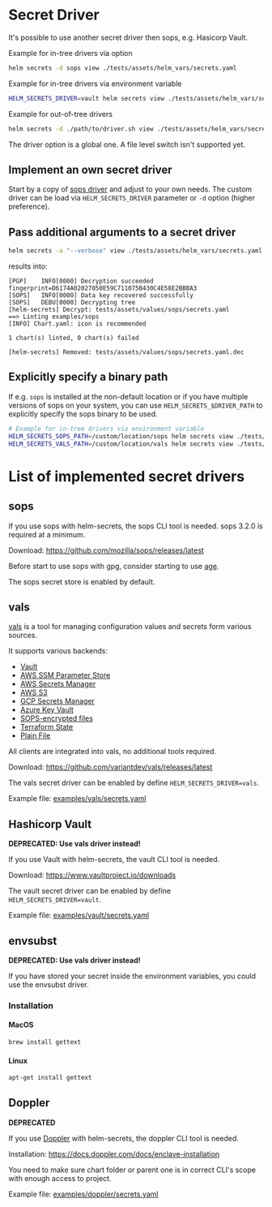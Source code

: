 # Secret Driver

It's possible to use another secret driver then sops, e.g. Hasicorp Vault.

Example for in-tree drivers via option
```bash
helm secrets -d sops view ./tests/assets/helm_vars/secrets.yaml
```

Example for in-tree drivers via environment variable
```bash
HELM_SECRETS_DRIVER=vault helm secrets view ./tests/assets/helm_vars/secrets.yaml
```

Example for out-of-tree drivers
```bash
helm secrets -d ./path/to/driver.sh view ./tests/assets/helm_vars/secrets.yaml
```

The driver option is a global one. A file level switch isn't supported yet.

## Implement an own secret driver

Start by a copy of [sops driver](https://github.com/jkroepke/helm-secrets/blob/main/scripts/drivers/sops.sh) and adjust to your own needs.
The custom driver can be load via `HELM_SECRETS_DRIVER` parameter or `-d` option (higher preference).

## Pass additional arguments to a secret driver

```bash
helm secrets -a "--verbose" view ./tests/assets/helm_vars/secrets.yaml
```

results into:

```
[PGP]    INFO[0000] Decryption succeeded                          fingerprint=D6174A02027050E59C711075B430C4E58E2BBBA3
[SOPS]   INFO[0000] Data key recovered successfully
[SOPS]   DEBU[0000] Decrypting tree
[helm-secrets] Decrypt: tests/assets/values/sops/secrets.yaml
==> Linting examples/sops
[INFO] Chart.yaml: icon is recommended

1 chart(s) linted, 0 chart(s) failed

[helm-secrets] Removed: tests/assets/values/sops/secrets.yaml.dec
```

## Explicitly specify a binary path

If e.g. `sops` is installed at the non-default location or if you have multiple versions of sops on your system, you can use `HELM_SECRETS_$DRIVER_PATH` to explicitly specify the sops binary to be used.

```bash
# Example for in-tree drivers via environment variable
HELM_SECRETS_SOPS_PATH=/custom/location/sops helm secrets view ./tests/assets/helm_vars/secrets.yaml
HELM_SECRETS_VALS_PATH=/custom/location/vals helm secrets view ./tests/assets/helm_vars/secrets.yaml
```

# List of implemented secret drivers

## sops

If you use sops with helm-secrets, the sops CLI tool is needed. 
sops 3.2.0 is required at a minimum.

Download: https://github.com/mozilla/sops/releases/latest

Before start to use sops with gpg, consider starting to use [age](https://github.com/mozilla/sops#encrypting-using-age).

The sops secret store is enabled by default.

## vals

[vals](https://github.com/variantdev/vals) is a tool for managing configuration values and secrets form various sources.

It supports various backends:

* [Vault](https://github.com/variantdev/vals#vault)
* [AWS SSM Parameter Store](https://github.com/variantdev/vals#aws-ssm-parameter-store)
* [AWS Secrets Manager](https://github.com/variantdev/vals#aws-secrets-manager)
* [AWS S3](https://github.com/variantdev/vals#aws-s3)
* [GCP Secrets Manager](https://github.com/variantdev/vals#gcp-secrets-manager)
* [Azure Key Vault](https://github.com/variantdev/vals#azure-key-vault)
* [SOPS-encrypted files](https://github.com/variantdev/vals#sops)
* [Terraform State](https://github.com/variantdev/vals#terraform-tfstate)
* [Plain File](https://github.com/variantdev/vals#file)

All clients are integrated into vals, no additional tools required.

Download: https://github.com/variantdev/vals/releases/latest

The vals secret driver can be enabled by define `HELM_SECRETS_DRIVER=vals`.

Example file: [examples/vals/secrets.yaml](https://github.com/jkroepke/helm-secrets/blob/main/examples/vals/secrets.yaml)

## Hashicorp Vault

**DEPRECATED: Use vals driver instead!**

If you use Vault with helm-secrets, the vault CLI tool is needed.

Download: https://www.vaultproject.io/downloads

The vault secret driver can be enabled by define `HELM_SECRETS_DRIVER=vault`.

Example file: [examples/vault/secrets.yaml](https://github.com/jkroepke/helm-secrets/blob/main/examples/vault/secrets.yaml) 

## envsubst

**DEPRECATED: Use vals driver instead!**

If you have stored your secret inside the environment variables, you could use the envsubst driver.

### Installation

#### MacOS

```bash
brew install gettext
```

#### Linux

```bash
apt-get install gettext
```

## Doppler

**DEPRECATED**

If you use [Doppler](https://doppler.com) with helm-secrets, the doppler CLI tool is needed.

Installation: https://docs.doppler.com/docs/enclave-installation

You need to make sure chart folder or parent one is in correct CLI's scope with enough access to project.

Example file: [examples/doppler/secrets.yaml](https://github.com/jkroepke/helm-secrets/blob/main/examples/doppler/secrets.yaml) 
